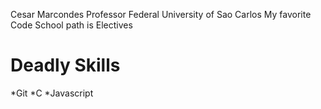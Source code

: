 Cesar Marcondes
Professor
Federal University of Sao Carlos
My favorite Code School path is Electives

Deadly Skills
==============
*Git
*C
*Javascript
